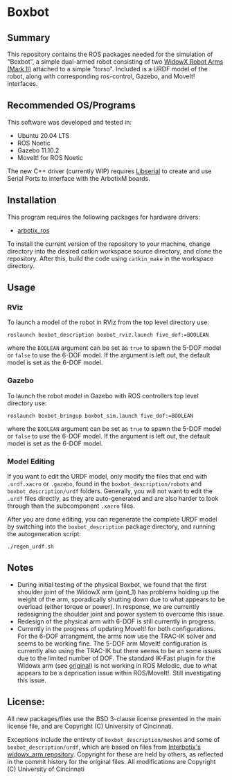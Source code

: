 # Boxbot

## Summary

This repository contains the ROS packages needed for the simulation of "Boxbot", a simple dual-armed robot consisting of two [WidowX Robot Arms (Mark II)](http://www.trossenrobotics.com/widowxrobotarm) attached to a simple "torso". Included is a URDF model of the robot, along with corresponding ros-control, Gazebo, and MoveIt! interfaces.

## Recommended OS/Programs

This software was developed and tested in:
- Ubuntu 20.04 LTS
- ROS Noetic
- Gazebo 11.10.2
- MoveIt! for ROS Noetic

The new C++ driver (currently WIP) requires [Libserial](https://github.com/crayzeewulf/libserial) to create and use Serial Ports to interface with the ArbotixM boards.

## Installation 

This program requires the following packages for hardware drivers:

- [arbotix_ros](https://github.com/MatthewVerbryke/arbotix_ros)

To install the current version of the repository to your machine, change directory into the desired catkin workspace source directory, and clone the repository. After this, build the code using ```catkin_make``` in the workspace directory.
## Usage

### RViz

To launch a model of the robot in RViz from the top level directory use:

```
roslaunch boxbot_description boxbot_rviz.launch five_dof:=BOOLEAN
```

where the ```BOOLEAN``` argument can be set as ```true``` to spawn the 5-DOF model or ```false``` to use the 6-DOF model. If the argument is left out, the default model is set as the 6-DOF model.

### Gazebo

To launch the robot model in Gazebo with ROS controllers top level directory use:

```
roslaunch boxbot_bringup boxbot_sim.launch five_dof:=BOOLEAN
```

where the ```BOOLEAN``` argument can be set as ```true``` to spawn the 5-DOF model or ```false``` to use the 6-DOF model. If the argument is left out, the default model is set as the 6-DOF model.

### Model Editing

If you want to edit the URDF model, only modify the files that end with ```.urdf.xacro``` or ```.gazebo```, found in the ```boxbot_description/robots``` and ```boxbot_description/urdf``` folders. Generally, you will not want to edit the ```.urdf``` files directly, as they are auto-generated and are also harder to look through than the subcomponent ```.xacro``` files.

After you are done editing, you can regenerate the complete URDF model by switching into the ```boxbot_description``` package directory, and running the autogeneration script:

```
./regen_urdf.sh
```

## Notes

- During initial testing of the physical Boxbot, we found that the first shoulder joint of the WidowX arm (joint_1) has problems holding up the weight of the arm, sporadically shutting down due to what appears to be overload (either torque or power). In response, we are currently redesigning the shoulder joint and power system to overcome this issue.
- Redesign of the physical arm with 6-DOF is still currently in progress.
- Currently in the progress of updating MoveIt! for both configurations. For the 6-DOF arrangment, the arms now use the TRAC-IK solver and seems to be working fine. The 5-DOF arm MoveIt! configuration is currently also using the TRAC-IK but there seems to be an some issues due to the limited number of DOF. The standard IK-Fast plugin for the Widowx arm (see [original](https://github.com/Interbotix/widowx_arm/tree/master/widowx_arm_ikfast_plugin)) is not working in ROS Melodic, due to what appears to be a deprication issue within ROS/MoveIt!. Still investigating this issue.

## License:

All new packages/files use the BSD 3-clause license presented in the main license file, and are Copyright (C) University of Cincinnati.

Exceptions include the entirety of `boxbot_description/meshes` and some of `boxbot_description/urdf`, which are based on files from [Interbotix's widowx_arm repository](https://github.com/Interbotix/widowx_arm). Copyright for these are held by others, as reflected in the commit history for the original files. All modifications are Copyright (C) University of Cincinnati
